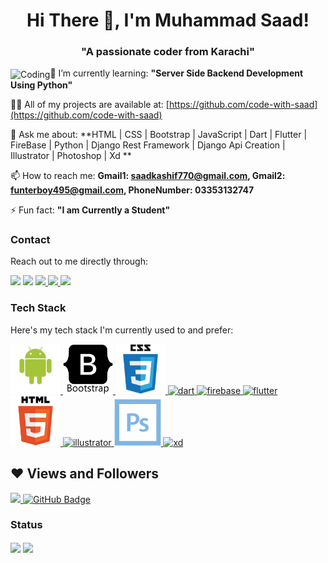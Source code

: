 <h1 align="center">Hi There 👋, I'm Muhammad Saad!</h1>
<h3 align="center">"A passionate coder from Karachi"</h3>
<img align="center" alt="Coding" width="550" src="https://media1.giphy.com/media/qgQUggAC3Pfv687qPC/giphy.gif"

 
 🌱 I’m currently learning: **"Server Side Backend Development Using Python"**

 👨‍💻 All of my projects are available at: [https://github.com/code-with-saad](https://github.com/code-with-saad)

 💬 Ask me about: **HTML | CSS | Bootstrap | JavaScript | Dart | Flutter | FireBase | Python | Django Rest Framework | Django Api Creation | Illustrator | Photoshop | Xd **

 📫 How to reach me: **Gmail1: saadkashif770@gmail.com, Gmail2: funterboy495@gmail.com, PhoneNumber: 03353132747**

 ⚡ Fun fact: **"I am Currently a Student"**


### Contact

Reach out to me directly through:

<a href="https://wa.me/923353132747/" target="_blank">
    <img src="https://img.shields.io/badge/WhatsApp-25D366?style=for-the-badge&logo=whatsapp&logoColor=white" /></a>

<a href="https://www.linkedin.com/in/saad-kashif-767052247/" target="_blank">
    <img src="https://img.shields.io/badge/LinkedIn-0077B5?style=for-the-badge&logo=linkedin&logoColor=white" /></a>

<a href="https://www.facebook.com/profile.php?id=100091482305935" target="_blank">
    <img src="https://img.shields.io/badge/Facebook-1877F2?style=for-the-badge&logo=facebook&logoColor=white" />
</a>
<a href="https://www.facebook.com/messages/t/profile.php?id=100091482305935/" target="_blank">
    <img src="https://img.shields.io/badge/Messenger-00B2FF?style=for-the-badge&logo=messenger&logoColor=white" />
</a>
<a href="mailto:saadkashif770@gmail.com" target="_blank">
    <img src="https://img.shields.io/badge/Gmail-D14836?style=for-the-badge&logo=gmail&logoColor=white" />
</a>


### Tech Stack

Here's my tech stack I'm currently used to and prefer:

<div>
    
  <p align="left"> <a href="https://wa.me/923353132747/"  target="_blank" > <img
    src="https://raw.githubusercontent.com/devicons/devicon/master/icons/android/android-original-wordmark.svg"
    alt="android" width="80" height="80" /> </a> <a href="https://wa.me/923430276090/" target="_blank"
> <img
    src="https://raw.githubusercontent.com/devicons/devicon/master/icons/bootstrap/bootstrap-plain-wordmark.svg"
    alt="bootstrap" width="80" height="80" /> </a> <a  href="https://www.linkedin.com/in/muneeb-shahid-0b3998251/"  target="_blank"
> <img
    src="https://raw.githubusercontent.com/devicons/devicon/master/icons/css3/css3-original-wordmark.svg"
    alt="css3" width="80" height="80" /> </a> <a href="https://wa.me/923430276090/"  target="_blank" > <img
    src="https://www.vectorlogo.zone/logos/dartlang/dartlang-icon.svg" alt="dart" width="80" height="80" /> </a>
<a href="https://www.facebook.com/profile.php?id=100091482305935/" target="_blank" > <img
    src="https://www.vectorlogo.zone/logos/firebase/firebase-icon.svg" alt="firebase" width="80" height="80" />
</a> <a href="https://www.facebook.com/profile.php?id=100091482305935/" target="_blank" > <img
    src="https://www.vectorlogo.zone/logos/flutterio/flutterio-icon.svg" alt="flutter" width="80" height="80" />
</a> <a href="https://wa.me/923353132747/" target="_blank" > <img
    src="https://raw.githubusercontent.com/devicons/devicon/master/icons/html5/html5-original-wordmark.svg"
    alt="html5" width="80" height="80" /> </a>
    <a href="https://www.adobe.com/in/products/illustrator.html" target="_blank" rel="noreferrer"> <img src="https://www.vectorlogo.zone/logos/adobe_illustrator/adobe_illustrator-icon.svg" alt="illustrator" width="75" height="75"/> </a> 
    <a href="https://www.photoshop.com/en" target="_blank" rel="noreferrer"> <img src="https://raw.githubusercontent.com/devicons/devicon/master/icons/photoshop/photoshop-line.svg" alt="photoshop" width="75" height="75"/> </a><a href="https://www.adobe.com/products/xd.html" target="_blank" rel="noreferrer"> <img src="https://cdn.worldvectorlogo.com/logos/adobe-xd.svg" alt="xd" width="75" height="75"/> </a>
</p>
<div>

    
## ❤ Views and Followers
    
<a href="https://github.com/code-with-saad/github-profile-views-counter">
    <img src="https://komarev.com/ghpvc/?username=code-with-saad">
</a>
<a href="https://github.com/code-with-saad?tab=followers"><img src="https://img.shields.io/github/followers/code-with-saad?label=Followers&style=social" alt="GitHub Badge"></a> 
    
    
### Status

<img align="center" src="https://github-readme-stats.vercel.app/api?username=code-with-saad&theme=dark&count_private=true&show_icons=true" />
<img align="center" src="https://github-readme-stats.vercel.app/api/top-langs/?username=code-with-saad&layout=compact&theme=dark&langs_count=50" />
